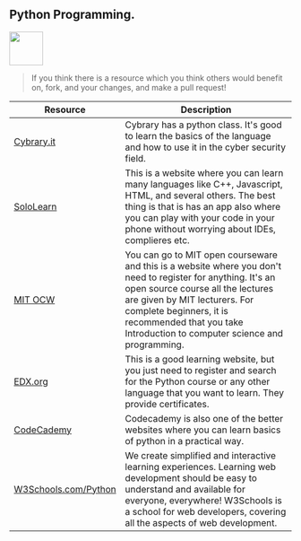 ## Python Programming.
<img src="https://image.flaticon.com/icons/png/128/2621/2621303.png" height="60px"/>

> If you think there is a resource which you think others would benefit on, fork, and your changes, and make a pull request!

| Resource                                                                                                                                                     | Description                                                                                                                                                                                                                                                                              |
| ------------------------------------------------------------------------------------------------------------------------------------------------------------ | ---------------------------------------------------------------------------------------------------------------------------------------------------------------------------------------------------------------------------------------------------------------------------------------- |
| [Cybrary.it](https://www.cybrary.it/course/python/)                                                                                                          | Cybrary has a python class. It's good to learn the basics of the language and how to use it in the cyber security field.                                                                                                                                                                 |
| [SoloLearn](https://www.sololearn.com/)                                                                                                                      | This is a website where you can learn many languages like C++, Javascript, HTML, and several others. The best thing is that is has an app also where you can play with your code in your phone without worrying about IDEs, complieres etc.                                              |
| [MIT OCW](https://ocw.mit.edu/courses/electrical-engineering-and-computer-science/6-00-introduction-to-computer-science-and-programming-fall-2008/index.htm) | You can go to MIT open courseware and this is a website where you don't need to register for anything. It's an open source course all the lectures are given by MIT lecturers. For complete beginners, it is recommended that you take Introduction to computer science and programming. |
| [EDX.org](http://www.edx.org/)                                                                                                                               | This is a good learning website, but you just need to register and search for the Python course or any other language that you want to learn. They provide certificates.                                                                                                                 |
| [CodeCademy](https://www.codecademy.com/)                                                                                                                    | Codecademy is also one of the better websites where you can learn basics of python in a practical way.                                                                                                                                                                                   |
| [W3Schools.com/Python](https://www.w3schools.com/python/default.asp) | We create simplified and interactive learning experiences. Learning web development should be easy to understand and available for everyone, everywhere! W3Schools is a school for web developers, covering all the aspects of web development. |
